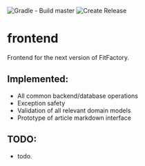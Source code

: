 ![Gradle - Build master](https://github.com/lukasrieger/frontend/workflows/Gradle%20-%20Build%20master/badge.svg)
![Create Release](https://github.com/lukasrieger/frontend/workflows/Create%20Release/badge.svg)
# frontend
Frontend for the next version of FitFactory.

## Implemented:
  - All common backend/database operations
  - Exception safety 
  - Validation of all relevant domain models
  - Prototype of article markdown interface

## TODO:
  - todo.
